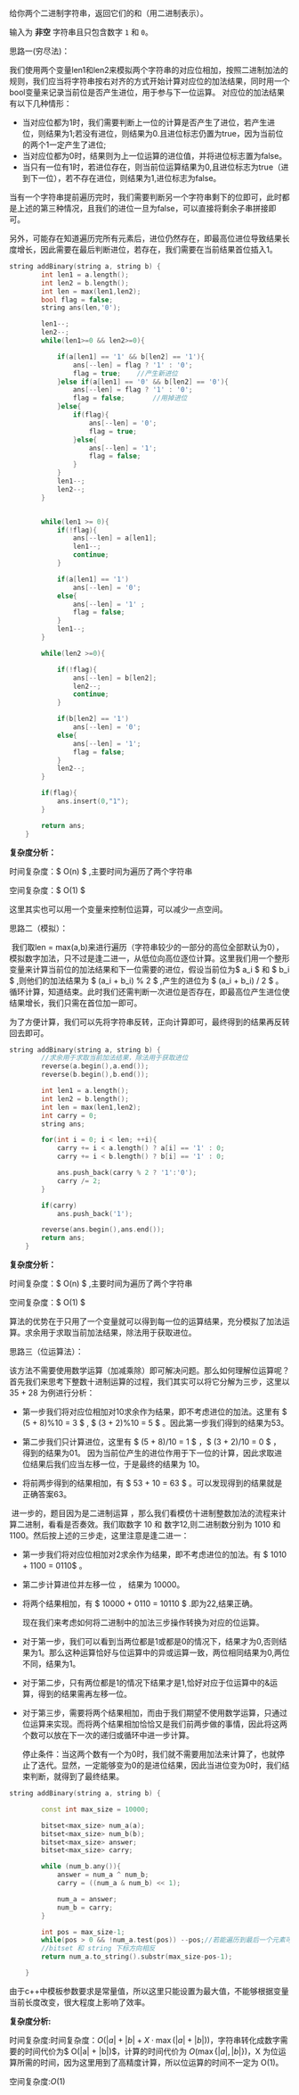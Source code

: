 给你两个二进制字符串，返回它们的和（用二进制表示）。

输入为 **非空** 字符串且只包含数字 `1` 和 `0`。

 

思路一(穷尽法)：

​	我们使用两个变量len1和len2来模拟两个字符串的对应位相加，按照二进制加法的规则，我们应当将字符串按右对齐的方式开始计算对应位的加法结果，同时用一个bool变量来记录当前位是否产生进位，用于参与下一位运算。	对应位的加法结果有以下几种情形：

- 当对应位都为1时，我们需要判断上一位的计算是否产生了进位，若产生进位，则结果为1;若没有进位，则结果为0.且进位标志仍置为true，因为当前位的两个1一定产生了进位;
- 当对应位都为0时，结果则为上一位运算的进位值，并将进位标志置为false。
- 当只有一位有1时，若进位存在，则当前位运算结果为0,且进位标志为true（进到下一位），若不存在进位，则结果为1,进位标志为false。



​	当有一个字符串提前遍历完时，我们需要判断另一个字符串剩下的位即可，此时都是上述的第三种情况，且我们的进位一旦为false，可以直接将剩余子串拼接即可。

​    另外，可能存在知道遍历完所有元素后，进位仍然存在，即最高位进位导致结果长度增长，因此需要在最后判断进位，若存在，我们需要在当前结果首位插入1。

```c++
string addBinary(string a, string b) {
        int len1 = a.length();
        int len2 = b.length();
        int len = max(len1,len2);
        bool flag = false;
        string ans(len,'0');

        len1--;
        len2--;
        while(len1>=0 && len2>=0){

            if(a[len1] == '1' && b[len2] == '1'){
                ans[--len] = flag ? '1' : '0';
                flag = true;    //产生新进位
            }else if(a[len1] == '0' && b[len2] == '0'){
                ans[--len] = flag ? '1' : '0';
                flag = false;       //用掉进位
            }else{
                if(flag){
                    ans[--len] = '0';
                    flag = true;
                }else{
                    ans[--len] = '1';
                    flag = false;
                }
            }
            len1--;
            len2--;
        }


        while(len1 >= 0){
            if(!flag){
                ans[--len] = a[len1];
                len1--;
                continue;
            }

            if(a[len1] == '1')
                ans[--len] = '0';
            else{
                ans[--len] = '1' ;
                flag = false;
            }
            len1--;
        }

        while(len2 >=0){

            if(!flag){
                ans[--len] = b[len2];
                len2--;
                continue;
            }

            if(b[len2] == '1')
                ans[--len] = '0';
            else{
                ans[--len] = '1';
                flag = false;
            }
            len2--;
        }

        if(flag){
            ans.insert(0,"1");
        }

        return ans;
    }
```



<b>复杂度分析：</b>

时间复杂度：$ O(n) $ ,主要时间为遍历了两个字符串

空间复杂度：$ O(1) $ 

这里其实也可以用一个变量来控制位运算，可以减少一点空间。





思路二（模拟）：

​	我们取len = max(a,b)来进行遍历（字符串较少的一部分的高位全部默认为0），模拟数字加法，只不过是逢二进一，从低位向高位逐位计算。这里我们用一个整形变量来计算当前位的加法结果和下一位需要的进位，假设当前位为$ a_i $ 和 $ b_i $ ,则他们的加法结果为 $ (a_i + b_i) \% 2 $ ,产生的进位为 $  (a_i + b_i) / 2  $ 。循环计算，知道结束。此时我们还需判断一次进位是否存在，即最高位产生进位使结果增长，我们只需在首位加一即可。

​	为了方便计算，我们可以先将字符串反转，正向计算即可，最终得到的结果再反转回去即可。

```c++
string addBinary(string a, string b) {
        //求余用于求取当前加法结果，除法用于获取进位
        reverse(a.begin(),a.end());
        reverse(b.begin(),b.end());

        int len1 = a.length();
        int len2 = b.length();
        int len = max(len1,len2);
        int carry = 0;
        string ans;

        for(int i = 0; i < len; ++i){
            carry += i < a.length() ? a[i] == '1' : 0;
            carry += i < b.length() ? b[i] == '1' : 0;

            ans.push_back(carry % 2 ? '1':'0');
            carry /= 2;
        }

        if(carry)
            ans.push_back('1');

        reverse(ans.begin(),ans.end());
        return ans;
    }
```

**复杂度分析：**

时间复杂度：$ O(n) $ ,主要时间为遍历了两个字符串

空间复杂度：$ O(1) $ 

算法的优势在于只用了一个变量就可以得到每一位的运算结果，充分模拟了加法运算。求余用于求取当前加法结果，除法用于获取进位。



思路三（位运算法）：

​	该方法不需要使用数学运算（加减乘除）即可解决问题。那么如何理解位运算呢？首先我们来思考下整数十进制运算的过程，我们其实可以将它分解为三步，这里以 35 + 28 为例进行分析：

- 第一步我们将对应位相加对10求余作为结果，即不考虑进位的加法。这里有 $ (5 + 8)\%10 = 3 $  ,  $ (3 + 2)\%10 = 5 $  。因此第一步我们得到的结果为53。

- 第二步我们只计算进位，这里有 $ (5 + 8)/10 = 1 $ ，$ (3 + 2)/10 = 0 $ ， 得到的结果为01。 因为当前位产生的进位作用于下一位的计算，因此求取进位结果后我们应当左移一位，于是最终的结果为 10。

- 将前两步得到的结果相加，有 $ 53 + 10 = 63 $ 。可以发现得到的结果就是正确答案63。

  

​    进一步的，题目因为是二进制运算 ，那么我们看模仿十进制整数加法的流程来计算二进制，看看是否奏效。我们取数字 10 和 数字12,则二进制数分别为 1010 和 1100。然后按上述的三步走，这里注意是逢二进一：

- 第一步我们将对应位相加对2求余作为结果，即不考虑进位的加法。有 $ 1010 + 1100  = 0110$ 。
- 第二步计算进位并左移一位 ， 结果为 10000。
- 将两个结果相加，有 $ 10000 + 0110 = 10110 $ .即为22,结果正确。

   

   现在我们来考虑如何将二进制中的加法三步操作转换为对应的位运算。

- 对于第一步，我们可以看到当两位都是1或都是0的情况下，结果才为0,否则结果为1。那么这种运算恰好与位运算中的异或运算一致，两位相同结果为0,两位不同，结果为1。

- 对于第二步，只有两位都是1的情况下结果才是1,恰好对应于位运算中的&运算，得到的结果需再左移一位。

- 对于第三步，需要将两个结果相加，而由于我们期望不使用数学运算，只通过位运算来实现。而将两个结果相加恰恰又是我们前两步做的事情，因此将这两个数可以放在下一次的递归或循环中进一步计算。

  停止条件：当这两个数有一个为0时，我们就不需要用加法来计算了，也就停止了迭代。显然，一定能够变为0的是进位结果，因此当进位变为0时，我们结束判断，就得到了最终结果。



```c++
string addBinary(string a, string b) {

        const int max_size = 10000;

        bitset<max_size> num_a(a);
        bitset<max_size> num_b(b);
        bitset<max_size> answer;
        bitset<max_size> carry;

        while (num_b.any()){
            answer = num_a ^ num_b;
            carry = ((num_a & num_b) << 1);

            num_a = answer;
            num_b = carry;
        }

        int pos = max_size-1;
        while(pos > 0 && !num_a.test(pos)) --pos;//若能遍历到最后一个元素可直接返回，无需判断
        //bitset 和 string 下标方向相反
        return num_a.to_string().substr(max_size-pos-1);

    }
```



由于c++中模板参数要求是常量值，所以这里只能设置为最大值，不能够根据变量当前长度改变，很大程度上影响了效率。

**复杂度分析:**

时间复杂度:时间复杂度：$O(|a| + |b| + X \cdot \max ({|a| + |b|}))$，字符串转化成数字需要的时间代价为$ O(|a| + |b|)$，计算的时间代价为 $O(\max \{ |a|, |b| \})$，X 为位运算所需的时间，因为这里用到了高精度计算，所以位运算的时间不一定为 O(1)。

空间复杂度:$O(1)$ 